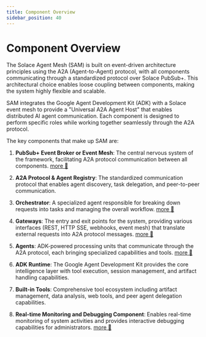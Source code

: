 ```yaml
---
title: Component Overview
sidebar_position: 40
---
```


# Component Overview

The Solace Agent Mesh (SAM) is built on event-driven architecture principles using the A2A (Agent-to-Agent) protocol, with all components communicating through a standardized protocol over Solace PubSub+. This architectural choice enables loose coupling between components, making the system highly flexible and scalable.

SAM integrates the Google Agent Development Kit (ADK) with a Solace event mesh to provide a "Universal A2A Agent Host" that enables distributed AI agent communication. Each component is designed to perform specific roles while working together seamlessly through the A2A protocol.

The key components that make up SAM are:

1. **PubSub+ Event Broker or Event Mesh**: The central nervous system of the framework, facilitating A2A protocol communication between all components. [more 🔗](https://solace.com/products/event-broker/)

2. **A2A Protocol & Agent Registry**: The standardized communication protocol that enables agent discovery, task delegation, and peer-to-peer communication.

3. **Orchestrator**: A specialized agent responsible for breaking down requests into tasks and managing the overall workflow. [more 🔗](../concepts/orchestrator.md)

4. **Gateways**: The entry and exit points for the system, providing various interfaces (REST, HTTP SSE, webhooks, event mesh) that translate external requests into A2A protocol messages. [more 🔗](../concepts/gateways.md)

5. **Agents**: ADK-powered processing units that communicate through the A2A protocol, each bringing specialized capabilities and tools. [more 🔗](../concepts/agents.md)

6. **ADK Runtime**: The Google Agent Development Kit provides the core intelligence layer with tool execution, session management, and artifact handling capabilities.

8. **Built-in Tools**: Comprehensive tool ecosystem including artifact management, data analysis, web tools, and peer agent delegation capabilities.

9.  **Real-time Monitoring and Debugging Component**: Enables real-time monitoring of system activities and provides interactive debugging capabilities for administrators. [more 🔗](../deployment/observability.md)
